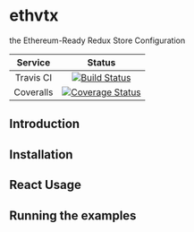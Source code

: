 # ethvtx

the Ethereum-Ready Redux Store Configuration

| Service | Status |
| :---: | :---: |
| Travis CI | [![Build Status](https://travis-ci.org/mortimr/ethvtx.svg?branch=develop)](https://travis-ci.org/mortimr/ethvtx) |
| Coveralls | [![Coverage Status](https://coveralls.io/repos/github/mortimr/ethvtx/badge.svg?branch=develop)](https://coveralls.io/github/mortimr/ethvtx?branch=develop) |

## Introduction

## Installation

## React Usage

## Running the examples
